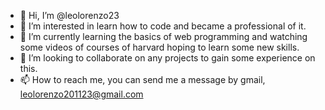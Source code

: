 - 👋 Hi, I’m @leolorenzo23
- 👀 I’m interested in learn how to code and became a professional of it.
- 🌱 I’m currently learning the basics of web programming and watching some videos of courses of harvard hoping to learn some new skills.
- 💞️ I’m looking to collaborate on any projects to gain some experience on this.
- 📫 How to reach me, you can send me a message by gmail, leolorenzo201123@gmail.com

<!---
leolorenzo23/leolorenzo23 is a ✨ special ✨ repository because its `README.md` (this file) appears on your GitHub profile.
You can click the Preview link to take a look at your changes.
--->
